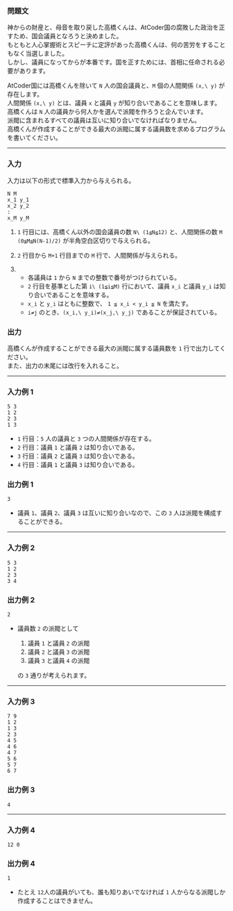 <div id="task-statement">

<div class="part">

### 問題文

<div class="section">

神からの財産と、母音を取り戻した高橋くんは、AtCoder国の腐敗した政治を正すため、国会議員となろうと決めました。  
もともと人心掌握術とスピーチに定評があった高橋くんは、何の苦労をすることもなく当選しました。  
しかし、議員になってからが本番です。国を正すためには、首相に任命される必要があります。  
  
AtCoder国には高橋くんを除いて `N` 人の国会議員と、`M` 個の人間関係 `(x,\ y)` が存在します。  
人間関係 `(x,\ y)` とは、議員 `x` と議員 `y` が知り合いであることを意味します。  
高橋くんは `N` 人の議員から何人かを選んで派閥を作ろうと企んでいます。  
派閥に含まれるすべての議員は互いに知り合いでなければなりません。  
高橋くんが作成することができる最大の派閥に属する議員数を求めるプログラムを書いてください。

</div>

</div>

------------------------------------------------------------------------

<div class="io-style part">

### 入力

<div class="section">

入力は以下の形式で標準入力から与えられる。

    N M
    x_1 y_1
    x_2 y_2
    :
    x_M y_M

1.  `1` 行目には、高橋くん以外の国会議員の数 `N\ (1≦N≦12)` と、人間関係の数 `M` `(0≦M≦N(N-1)/2)` が半角空白区切りで与えられる。

2.  `2` 行目から `M+1` 行目までの `M` 行で、人間関係が与えられる。

3.  - 各議員は `1` から `N` までの整数で番号がつけられている。
    - `2` 行目を基準とした第 `i\ (1≦i≦M)` 行において、議員 `x_i` と議員 `y_i` は知り合いであることを意味する。
    - `x_i` と `y_i` はともに整数で、 `1 ≦ x_i < y_i ≦ N` を満たす。
    - `i≠j` のとき、`(x_i,\ y_i)≠(x_j,\ y_j)` であることが保証されている。

</div>

</div>

<div class="part">

### 出力

<div class="section">

高橋くんが作成することができる最大の派閥に属する議員数を `1` 行で出力してください。  
また、出力の末尾には改行を入れること。

</div>

</div>

------------------------------------------------------------------------

<div class="part">

### 入力例 1

<div class="section">

``` prettyprint
5 3
1 2
2 3
1 3
```

- `1` 行目：`5` 人の議員と `3` つの人間関係が存在する。
- `2` 行目：議員 `1` と議員 `2` は知り合いである。
- `3` 行目：議員 `2` と議員 `3` は知り合いである。
- `4` 行目：議員 `1` と議員 `3` は知り合いである。

</div>

</div>

<div class="part">

### 出力例 1

<div class="section">

``` prettyprint
3
```

- 議員 `1`、議員 `2`、議員 `3` は互いに知り合いなので、この `3` 人は派閥を構成することができる。

</div>

</div>

------------------------------------------------------------------------

<div class="part">

### 入力例 2

<div class="section">

``` prettyprint
5 3
1 2
2 3
3 4
```

</div>

</div>

<div class="part">

### 出力例 2

<div class="section">

``` prettyprint
2
```

- 議員数 `2` の派閥として
  1.  議員 `1` と議員 `2` の派閥
  2.  議員 `2` と議員 `3` の派閥
  3.  議員 `3` と議員 `4` の派閥

  の `3` 通りが考えられます。

</div>

</div>

------------------------------------------------------------------------

<div class="part">

### 入力例 3

<div class="section">

``` prettyprint
7 9
1 2
1 3
2 3
4 5
4 6
4 7
5 6
5 7
6 7
```

</div>

</div>

<div class="part">

### 出力例 3

<div class="section">

``` prettyprint
4
```

</div>

</div>

------------------------------------------------------------------------

<div class="part">

### 入力例 4

<div class="section">

``` prettyprint
12 0
```

</div>

</div>

<div class="part">

### 出力例 4

<div class="section">

``` prettyprint
1
```

</div>

</div>

- たとえ `12`人の議員がいても、誰も知りあいでなければ `1` 人からなる派閥しか作成することはできません。

</div>
